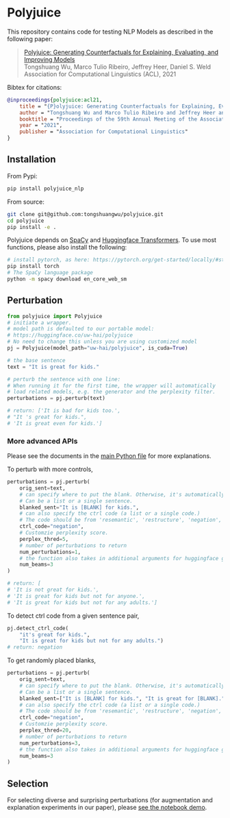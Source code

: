 # Polyjuice

This repository contains code for testing NLP Models as described in the following paper:  
>[Polyjuice: Generating Counterfactuals for Explaining, Evaluating, and Improving Models](https://homes.cs.washington.edu/~wtshuang/static/papers/2021-acl-polyjuice.pdf)  
> Tongshuang Wu, Marco Tulio Ribeiro, Jeffrey Heer, Daniel S. Weld
> Association for Computational Linguistics (ACL), 2021

Bibtex for citations:
```bibtex
@inproceedings{polyjuice:acl21,
    title = "{P}olyjuice: Generating Counterfactuals for Explaining, Evaluating, and Improving Models",
    author = "Tongshuang Wu and Marco Tulio Ribeiro and Jeffrey Heer and Daniel S. Weld",
    booktitle = "Proceedings of the 59th Annual Meeting of the Association for Computational Linguistics",
    year = "2021",
    publisher = "Association for Computational Linguistics"
}
```

## Installation

From Pypi:
```bash
pip install polyjuice_nlp
```

From source:
```bash
git clone git@github.com:tongshuangwu/polyjuice.git
cd polyjuice
pip install -e .
```

Polyjuice depends on [SpaCy](https://spacy.io/) and [Huggingface Transformers](https://huggingface.co/). To use most functions, please also install the following:

```bash
# install pytorch, as here: https://pytorch.org/get-started/locally/#start-locally
pip install torch
# The SpaCy language package
python -m spacy download en_core_web_sm
```

## Perturbation

```py
from polyjuice import Polyjuice
# initiate a wrapper.
# model path is defaulted to our portable model:
# https://huggingface.co/uw-hai/polyjuice
# No need to change this unless you are using customized model
pj = Polyjuice(model_path="uw-hai/polyjuice", is_cuda=True)

# the base sentence
text = "It is great for kids."

# perturb the sentence with one line:
# When running it for the first time, the wrapper will automatically
# load related models, e.g. the generator and the perplexity filter.
perturbations = pj.perturb(text)

# return: ['It is bad for kids too.',
# "It 's great for kids.",
# 'It is great even for kids.']
```

### More advanced APIs

Please see the documents in the [main Python file](https://github.com/tongshuangwu/polyjuice/blob/main/polyjuice/polyjuice_wrapper.py) for more explanations.

To perturb with more controls,
```py
perturbations = pj.perturb(
    orig_sent=text,
    # can specify where to put the blank. Otherwise, it's automatically selected.
    # Can be a list or a single sentence.
    blanked_sent="It is [BLANK] for kids.",
    # can also specify the ctrl code (a list or a single code.)
    # The code should be from 'resemantic', 'restructure', 'negation', 'insert', 'lexical', 'shuffle', 'quantifier', 'delete'.
    ctrl_code="negation",
    # Customzie perplexity score. 
    perplex_thred=5,
    # number of perturbations to return
    num_perturbations=1,
    # the function also takes in additional arguments for huggingface generators.
    num_beams=3
)

# return: [
# 'It is not great for kids.', 
# 'It is great for kids but not for anyone.',
# 'It is great for kids but not for any adults.']
```

To detect ctrl code from a given sentence pair,
```py
pj.detect_ctrl_code(
    "it's great for kids.", 
    "It is great for kids but not for any adults.")
# return: negation
```


To get randomly placed blanks,
```py
perturbations = pj.perturb(
    orig_sent=text,
    # can specify where to put the blank. Otherwise, it's automatically selected.
    # Can be a list or a single sentence.
    blanked_sent=["It is [BLANK] for kids.", "It is great for [BLANK]."],
    # can also specify the ctrl code (a list or a single code.)
    # The code should be from 'resemantic', 'restructure', 'negation', 'insert', 'lexical', 'shuffle', 'quantifier', 'delete'.
    ctrl_code="negation",
    # Customzie perplexity score. 
    perplex_thred=20,
    # number of perturbations to return
    num_perturbations=3,
    # the function also takes in additional arguments for huggingface generators.
    num_beams=3
)
```


## Selection

For selecting diverse and surprising perturbations (for augmentation and explanation experiments in our paper), please [see the notebook demo](https://github.com/tongshuangwu/polyjuice/blob/main/notebooks/Polyjuice%20demo.ipynb).
